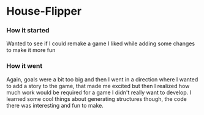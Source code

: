# House-Flipper

### How it started
Wanted to see if I could remake a game I liked while adding some changes to make it more fun

### How it went
Again, goals were a bit too big and then I went in a direction where I wanted to add a story to the game, that made me excited but then I realized how much work
would be required for a game I didn't really want to develop. I learned some cool things about generating structures though, the code there was interesting and
fun to make.
